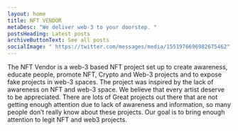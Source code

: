 ```yaml
---
layout: home
title: NFT VENDOR
metaDesc: "We deliver web-3 to your doorstep. "
postsHeading: Latest posts
archiveButtonText: See all posts
socialImage: " https://twitter.com/messages/media/1551976696982675462"
---
```

<!--StartFragment-->

The NFT Vendor is a web-3 based NFT project set up to create awareness, educate people, promote NFT, Crypto and Web-3 projects and to expose fake projects in web-3 spaces. The project was inspired by the lack of awareness on NFT and web-3 space. We believe that every artist deserve to be appreciated. There are lots of Great projects out there that are not getting enough attention due to lack of awareness and information, so many people don’t really know about these projects. Our goal is to bring enough attention to legit NFT and web3 projects. 

<!--EndFragment-->